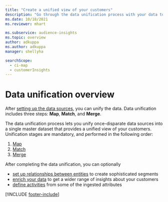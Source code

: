 ```yaml
---
title: "Create a unified view of your customers"
description: "Go through the data unification process with your data to create a single master dataset of customer profiles."
ms.date: 10/18/2021
ms.reviewer: mhart

ms.subservice: audience-insights
ms.topic: overview
author: adkuppa
ms.author: adkuppa
manager: shellyha

searchScope: 
  - ci-map
  - customerInsights
---
```


# Data unification overview

After [setting up the data sources](data-sources.md), you can unify the data. Data unification includes three steps: **Map**, **Match**, and **Merge**.

The data unification process lets you unify once-disparate data sources into a single master dataset that provides a unified view of your customers. Unification stages are mandatory, and performed in the following order:

1. [Map](map-entities.md)
2. [Match](match-entities.md)
3. [Merge](merge-entities.md)

After completing the data unification, you can optionally

- [set up relationships between entities](relationships.md) to create sophisticated segments
- [enrich your data](enrichment-hub.md) to get a wider range of insights about your customers
- [define activities](activities.md) from some of the ingested attributes


[!INCLUDE [footer-include](includes/footer-banner.md)]